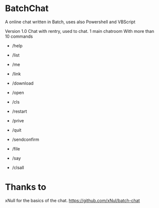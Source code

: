 # BatchChat
A online chat written in Batch, uses also Powershell and VBScript

Version 1.0
Chat with rentry, used to chat.
1 main chatroom
With more than 10 commands
* /help
* /list
* /me
* /link
* /download
* /open
* /cls
* /restart
* /prive
* /quit
* /sendconfirm

* /file
* /say
* /clsall

# Thanks to
xNull for the basics of the chat. 
https://github.com/xNul/batch-chat
